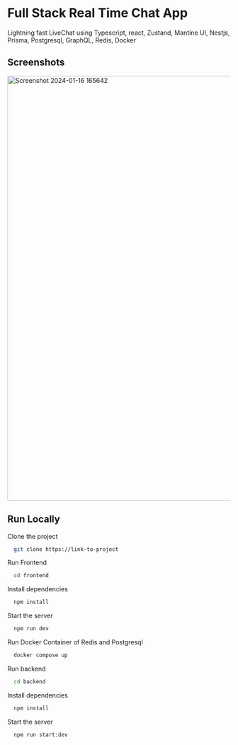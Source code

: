 
# Full Stack Real Time Chat App


Lightning fast LiveChat using Typescript, react, Zustand, Mantine UI, Nestjs, Prisma, Postgresql, GraphQL, Redis, Docker


## Screenshots
<img width="960" alt="Screenshot 2024-01-16 165642" src="https://github.com/lalitkumawat1m/realtime-chat/assets/91591901/a8b77c31-e725-4b13-812b-bdf4f2b2b243">



## Run Locally

Clone the project

```bash
  git clone https://link-to-project
```

Run Frontend

```bash
  cd frontend
```

Install dependencies

```bash
  npm install
```

Start the server

```bash
  npm run dev
```

Run Docker Container of Redis and Postgresql 
```bash
  docker compose up
```

Run backend

```bash
  cd backend
```

Install dependencies

```bash
  npm install
```

Start the server

```bash
  npm run start:dev
```

